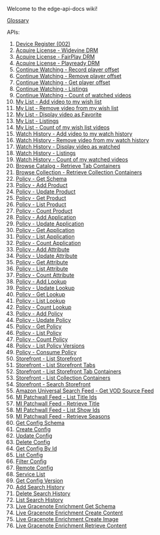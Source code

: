 Welcome to the edge-api-docs wiki!

[Glossary][glossary]

APIs:

1) [Device Register (002)][002]
1) [Acquire License - Widevine DRM][wvp]
1) [Acquire License - FairPlay DRM][afp]
1) [Acquire License - Playready DRM][prp]
1) [Continue Watching - Record player offset][008-01]
1) [Continue Watching - Remove player offset][008-02]
1) [Continue Watching - Get player offset][008-03]
1) [Continue Watching - Listings][008-04]
1) [Continue Watching - Count of watched videos][008-05]
1) [My List - Add video to my wish list][004-01]
1) [My List - Remove video from my wish list][004-02]
1) [My List - Display video as Favorite][004-03]
1) [My List - Listings][004-04]
1) [My List - Count of my wish list videos][004-05]
1) [Watch History - Add video to my watch history][045-01]
1) [Watch History - Remove video from my watch history][045-02]
1) [Watch History - Display video as watched][045-03]
1) [Watch History - Listings][045-04]
1) [Watch History - Count of my watched videos][045-05]
1) [Browse Catalog - Retrieve Tab Containers][009-01]
1) [Browse Collection - Retrieve Collection Containers][009-02]
1) [Policy - Get Schema][023-01]
1) [Policy - Add Product][023-02]
1) [Policy - Update Product][023-03]
1) [Policy - Get Product][023-04]
1) [Policy - List Product][023-05]
1) [Policy - Count Product][023-06]
1) [Policy - Add Application][023-07]
1) [Policy - Update Application][023-08]
1) [Policy - Get Application][023-09]
1) [Policy - List Application][023-10]
1) [Policy - Count Application][023-11]
1) [Policy - Add Attribute][023-12]
1) [Policy - Update Attribute][023-13]
1) [Policy - Get Attribute][023-14]
1) [Policy - List Attribute][023-15]
1) [Policy - Count Attribute][023-16]
1) [Policy - Add Lookup][023-17]
1) [Policy - Update Lookup][023-18]
1) [Policy - Get Lookup][023-19]
1) [Policy - List Lookup][023-20]
1) [Policy - Count Lookup][023-21]
1) [Policy - Add Policy][023-22]
1) [Policy - Update Policy][023-23]
1) [Policy - Get Policy][023-24]
1) [Policy - List Policy][023-25]
1) [Policy - Count Policy][023-26]
1) [Policy - List Policy Versions][023-27]
1) [Policy - Consume Policy][023-28]
1) [Storefront - List Storefront][087-01]
1) [Storefront - List Storefront Tabs][087-02]
1) [Storefront - List Storefront Tab Containers][087-03]
1) [Storefront - List Collection Containers][087-04]
1) [Storefront - Search Storefront][087-05]
1) [Amazon Universal Search Feed - Get VOD Source Feed][089-01]
1) [MI Patchwall Feed - List Title Ids][090-01]
1) [MI Patchwall Feed - Retrieve Title][090-02]
1) [MI Patchwall Feed - List Show Ids][090-03]
1) [MI Patchwall Feed - Retrieve Seasons][090-01]
1) [Get Config Schema][001-01]
1) [Create Config][001-02]
1) [Update Config][001-03]
1) [Delete Config][001-04]
1) [Get Config By Id][001-05]
1) [List Config][001-06]
1) [Filter Config][001-07]
1) [Remote Config][001-08]
1) [Service List][001-09]
1) [Get Config Version][001-10]
1) [Add Search History][083-01]
1) [Delete Search History][083-02]
1) [List Search History][083-03]
1) [Live Gracenote Enrichment Get Schema][078-01]
1) [Live Gracenote Enrichment Create Content][078-02]
1) [Live Gracenote Enrichment Create Image][078-03]
1) [Live Gracenote Enrichment Retrieve Content][078-04]

[glossary]: https://github.com/fl-edge-service/edge-api-docs/wiki/Glossary
[002]: https://github.com/fl-edge-service/edge-api-docs/wiki/002-Device-Register
[wvp]: https://github.com/fl-edge-service/edge-api-docs/wiki/Widevine-Proxy
[afp]: https://github.com/fl-edge-service/edge-api-docs/wiki/FairPlay-Proxy
[prp]: https://github.com/fl-edge-service/edge-api-docs/wiki/PlayReady-Proxy
[078-01]: https://github.com/fl-edge-service/edge-api-docs/wiki/078-Live-Gracenote-Enrichment-Get-Schema-01.md
[078-02]: https://github.com/fl-edge-service/edge-api-docs/wiki/078-Live-Gracenote-Enrichment-Create-Content-02.md
[078-03]: https://github.com/fl-edge-service/edge-api-docs/wiki/078-Live-Gracenote-Enrichment-Create-Image-03.md
[078-04]: https://github.com/fl-edge-service/edge-api-docs/wiki/078-Live-Gracenote-Enrichment-Retrive-Content-04.md
[008-01]: https://github.com/fl-edge-service/edge-api-docs/wiki/008-Bookmark-Service-Add-Bookmark-01
[008-02]: https://github.com/fl-edge-service/edge-api-docs/wiki/008-Bookmark-Service-Delete-Bookmark-02
[008-03]: https://github.com/fl-edge-service/edge-api-docs/wiki/008-Bookmark-Service-Get-Bookmark-03
[008-04]: https://github.com/fl-edge-service/edge-api-docs/wiki/008-Bookmark-Service-List-Bookmark-04
[008-05]: https://github.com/fl-edge-service/edge-api-docs/wiki/008-Bookmark-Service-Count-Bookmark-05
[009-01]: https://github.com/fl-edge-service/edge-api-docs/wiki/009-Catalog-Service-Browse-Catalog-01
[009-02]: https://github.com/fl-edge-service/edge-api-docs/wiki/009-Catalog-Service-Browse-Collection-02
[023-01]: https://github.com/fl-edge-service/edge-api-docs/wiki/023-Policy-Service-Get-Schema-01
[023-02]: https://github.com/fl-edge-service/edge-api-docs/wiki/023-Policy-Service-Add-Product-02
[023-03]: https://github.com/fl-edge-service/edge-api-docs/wiki/023-Policy-Service-Update-Product-03
[023-04]: https://github.com/fl-edge-service/edge-api-docs/wiki/023-Policy-Service-Get-Product-04
[023-05]: https://github.com/fl-edge-service/edge-api-docs/wiki/023-Policy-Service-List-Product-05
[023-06]: https://github.com/fl-edge-service/edge-api-docs/wiki/023-Policy-Service-Count-Product-06
[023-07]: https://github.com/fl-edge-service/edge-api-docs/wiki/023-Policy-Service-Add-Application-07
[023-08]: https://github.com/fl-edge-service/edge-api-docs/wiki/023-Policy-Service-Update-Application-08
[023-09]: https://github.com/fl-edge-service/edge-api-docs/wiki/023-Policy-Service-Get-Application-09
[023-10]: https://github.com/fl-edge-service/edge-api-docs/wiki/023-Policy-Service-List-Application-10
[023-11]: https://github.com/fl-edge-service/edge-api-docs/wiki/023-Policy-Service-Count-Application-11
[023-12]: https://github.com/fl-edge-service/edge-api-docs/wiki/023-Policy-Service-Add-Attribute-12
[023-13]: https://github.com/fl-edge-service/edge-api-docs/wiki/023-Policy-Service-Update-Attribute-13
[023-14]: https://github.com/fl-edge-service/edge-api-docs/wiki/023-Policy-Service-Get-Attribute-14
[023-15]: https://github.com/fl-edge-service/edge-api-docs/wiki/023-Policy-Service-List-Attribute-15
[023-16]: https://github.com/fl-edge-service/edge-api-docs/wiki/023-Policy-Service-Count-Attribute-16
[023-17]: https://github.com/fl-edge-service/edge-api-docs/wiki/023-Policy-Service-Add-Lookup-17
[023-18]: https://github.com/fl-edge-service/edge-api-docs/wiki/023-Policy-Service-Update-Lookup-18
[023-19]: https://github.com/fl-edge-service/edge-api-docs/wiki/023-Policy-Service-Get-Lookup-19
[023-20]: https://github.com/fl-edge-service/edge-api-docs/wiki/023-Policy-Service-List-Lookup-20
[023-21]: https://github.com/fl-edge-service/edge-api-docs/wiki/023-Policy-Service-Count-Lookup-21
[023-22]: https://github.com/fl-edge-service/edge-api-docs/wiki/023-Policy-Service-Add-Policy-22
[023-23]: https://github.com/fl-edge-service/edge-api-docs/wiki/023-Policy-Service-Update-Policy-23
[023-24]: https://github.com/fl-edge-service/edge-api-docs/wiki/023-Policy-Service-Get-Policy-24
[023-25]: https://github.com/fl-edge-service/edge-api-docs/wiki/023-Policy-Service-List-Policy-25
[023-26]: https://github.com/fl-edge-service/edge-api-docs/wiki/023-Policy-Service-Count-Policy-26
[023-27]: https://github.com/fl-edge-service/edge-api-docs/wiki/023-Policy-Service-List-Policy-Versions-27
[023-28]: https://github.com/fl-edge-service/edge-api-docs/wiki/023-Policy-Service-Consume-Policy-28
[087-01]: https://github.com/fl-edge-service/edge-api-docs/wiki/087-Storefront-List-Storefront-01
[087-02]: https://github.com/fl-edge-service/edge-api-docs/wiki/087-Storefront-List-Storefront-Tabs-02
[087-03]: https://github.com/fl-edge-service/edge-api-docs/wiki/087-Storefront-List-Tab-Containers-03
[087-04]: https://github.com/fl-edge-service/edge-api-docs/wiki/087-Storefront-List-Collection-Containers-04
[087-05]: https://github.com/fl-edge-service/edge-api-docs/wiki/087-Storefront-Search-Storefront-05
[089-01]: https://github.com/fl-edge-service/edge-api-docs/wiki/089-Aus-Cdf-Feed-Get-Vod-Source-Feed-01
[090-01]: https://github.com/fl-edge-service/edge-api-docs/wiki/090-MiPatchwall-Feed-List-Title-Ids-01
[090-02]: https://github.com/fl-edge-service/edge-api-docs/wiki/090-MiPatchwall-Feed-Retrieve-Title-02
[090-03]: https://github.com/fl-edge-service/edge-api-docs/wiki/090-MiPatchwall-Feed-List-Show-Ids-03
[090-04]: https://github.com/fl-edge-service/edge-api-docs/wiki/090-MiPatchwall-Feed-Retrieve-Seasons-04
[001-01]: https://github.com/fl-edge-service/edge-api-docs/wiki/001-Get-Schema-01
[001-02]: https://github.com/fl-edge-service/edge-api-docs/wiki/001-Create-Config-02
[001-03]: https://github.com/fl-edge-service/edge-api-docs/wiki/001-Update-Config-03
[001-04]: https://github.com/fl-edge-service/edge-api-docs/wiki/001-Delete-Config-04
[001-05]: https://github.com/fl-edge-service/edge-api-docs/wiki/001-Get-ConfigById-05
[001-06]: https://github.com/fl-edge-service/edge-api-docs/wiki/001-List-Config-06
[001-07]: https://github.com/fl-edge-service/edge-api-docs/wiki/001-Filter-config-07
[001-08]: https://github.com/fl-edge-service/edge-api-docs/wiki/001-Remote-config-08
[001-09]: https://github.com/fl-edge-service/edge-api-docs/wiki/001-Service-List-09
[001-10]: https://github.com/fl-edge-service/edge-api-docs/wiki/001-GetConfigVersion-10
[004-01]: https://github.com/fl-edge-service/edge-api-docs/wiki/004-Add-Favorite-01
[004-02]: https://github.com/fl-edge-service/edge-api-docs/wiki/004-Delete-Favorite-02
[004-03]: https://github.com/fl-edge-service/edge-api-docs/wiki/004-Get-Favorite-03
[004-04]: https://github.com/fl-edge-service/edge-api-docs/wiki/004-List-Favorite-04
[004-05]: https://github.com/fl-edge-service/edge-api-docs/wiki/004-Count-Favorite-05
[045-01]: https://github.com/fl-edge-service/edge-api-docs/wiki/045-Add-History-01
[045-02]: https://github.com/fl-edge-service/edge-api-docs/wiki/045-Delete-History-02
[045-03]: https://github.com/fl-edge-service/edge-api-docs/wiki/045-Get-History-03
[045-04]: https://github.com/fl-edge-service/edge-api-docs/wiki/045-List-History-04
[045-05]: https://github.com/fl-edge-service/edge-api-docs/wiki/045-Count-History-05
[083-01]: https://github.com/fl-edge-service/edge-api-docs/wiki/083-Add-SearchHistory-01
[083-02]: https://github.com/fl-edge-service/edge-api-docs/wiki/083-Delete-SearchHistory-02
[083-03]: https://github.com/fl-edge-service/edge-api-docs/wiki/083-List-SearchHistory-03
